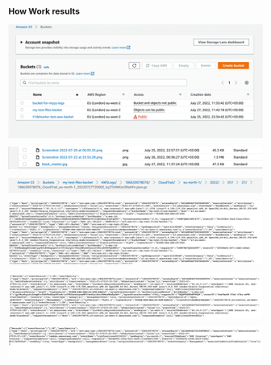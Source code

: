 ### How Work results

<p><img src="results/img.png"></p>

<p><img src="results/img_1.png"></p>

<p><img src="results/img_6.png"></p>

<p><img src="results/img_3.png"></p>

<p><img src="results/img_4.png"></p>

<p><img src="results/img_5.png"></p>